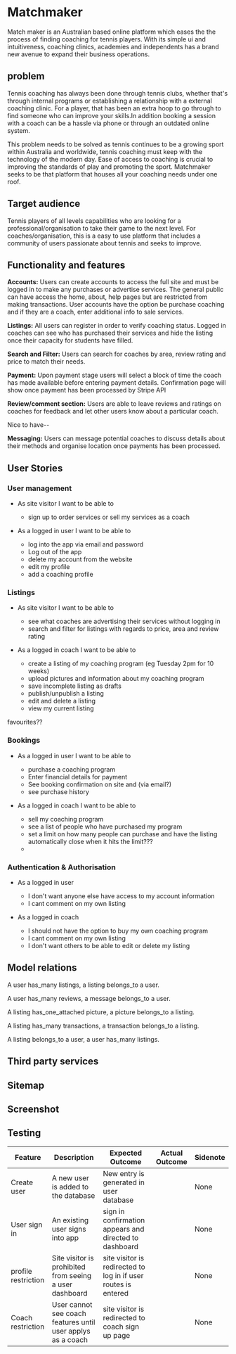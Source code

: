 # Matchmaker

Match maker is an Australian based online platform which eases the the process of finding coaching for tennis players. With its simple ui and intuitiveness, coaching clinics, academies and independents has a brand new avenue to expand their business operations.

## problem

Tennis coaching has always been done through tennis clubs, whether that's through internal programs or establishing a relationship with a external coaching clinic. For a player, that has been an extra hoop to go through to find someone who can improve your skills.In addition booking a session with a coach can be a hassle via phone or through an outdated online system.  

This problem needs to be solved as tennis continues to be a growing sport within Australia and worldwide, tennis coaching must keep with the technology of the modern day. Ease of access to coaching is crucial to improving the standards of play and promoting the sport. Matchmaker seeks to be that platform that houses all your coaching needs under one roof.

## Target audience

Tennis players of all levels capabilities who are looking for a professional/organisation to take their game to the next level. For coaches/organisation, this is a easy to use platform that includes a community of users passionate about tennis and seeks to improve.

## Functionality and features

**Accounts:** Users can create accounts to access the full site and must be logged in to make any purchases or advertise services. The general public can have access the home, about, help pages but are restricted from making transactions. User accounts have the option be purchase coaching and if they are a coach, enter additional info to sale services.

**Listings:** All users can register in order to verify coaching status. Logged in coaches can see who has purchased their services and hide the listing once their capacity for students have filled.


**Search and Filter:** Users can search for coaches by area, review rating and price to match their needs.

**Payment:** Upon payment stage users will select a block of time the coach has made available before entering payment details. Confirmation page will show once payment has been processed by Stripe API

**Review/comment section:** Users are able to leave reviews and ratings on coaches for feedback and let other users know about a particular coach.

Nice to have--

**Messaging:** Users can message potential coaches to discuss details about their methods and organise location once payments has been processed.

## User Stories

### User management

- As site visitor I want to be able to
  - sign up to order services or sell my services as a coach

- As a logged in user I want to be able to 
  - log into the app via email and password
  - Log out of the app
  - delete my account from the website
  - edit my profile 
  - add a coaching profile

### Listings
- As site visitor I want to be able to
  - see what coaches are advertising their services without logging in
  - search and filter for listings with regards to price, area and review rating
  
- As a logged in coach I want to be able to
  - create a listing of my coaching program (eg Tuesday 2pm for 10 weeks)
  - upload pictures and information about my coaching program
  - save incomplete listing as drafts
  - publish/unpublish a listing
  - edit and delete a listing
  - view my current listing

favourites??

### Bookings

- As a logged in user I want to be able to
  - purchase a coaching program
  - Enter financial details for payment
  - See booking confirmation on site and (via email?)
  - see purchase history

- As a logged in coach I want to be able to
  - sell my coaching program
  - see a list of people who have purchased my program
  - set a limit on how many people can purchase and have the listing automatically close when it hits the limit???
  - 


### Authentication & Authorisation

- As a logged in user 
  - I don't want anyone else have access to my account information
  - I cant comment on my own listing

- As a logged in coach 
  - I should not have the option to buy my own coaching program
  - I cant comment on my own listing
  - I don't want others to be able to edit or delete my listing


## Model relations

A user has_many listings, a listing belongs_to a user.

A user has_many reviews, a message belongs_to a user.

A listing has_one_attached picture, a picture belongs_to a listing.

A listing has_many transactions, a transaction belongs_to a listing.

A listing belongs_to a user, a user has_many listings.

## Third party services


## Sitemap

## Screenshot

## Testing

| Feature | Description | Expected Outcome | Actual Outcome | Sidenote |
| ------ | ------ | ------- | ------- | ------ |
| Create user | A new user is added to the database | New entry is generated in user database|  | None 
| User sign in  | An existing user signs into app | sign in confirmation appears and directed to dashboard|  | None 
| profile restriction | Site visitor is prohibited from seeing a user dashboard | site visitor is redirected to log in if user routes is entered|  | None 
| Coach restriction | User cannot see coach features until user applys as a coach | site visitor is redirected to coach sign up page|  | None 